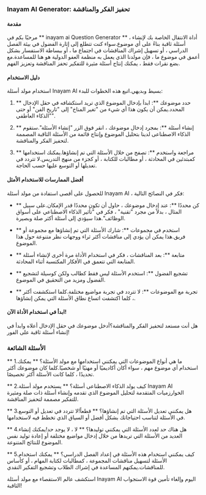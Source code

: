 ### Inayam AI Generator: تحفيز الفكر والمناقشة

#### مقدمة
مرحبًا بكم في ** inayam ai Question Generator ** ، أداة الانتقال الخاصة بك لإنشاء أسئلة ثاقبة بناءً على أي موضوع.سواء كنت تتطلع إلى إثارة الفضول في بيئة الفصل الدراسي ، أو تسهيل إشراك المناقشات في اجتماع ما ، أو ببساطة الاستفسار بشكل أعمق في موضوع ما ، فإن مولدنا الذي يعمل به منظمة العفو الدولية هو هنا للمساعدة.مع بضع نقرات فقط ، يمكنك إنتاج أسئلة مثيرة للتفكير تحفز المناقشة وتعزيز الفهم.

#### دليل الاستخدام
استخدام مولد أسئلة Inayam AI بسيط وبديهي.اتبع هذه الخطوات للبدء:

1. ** حدد موضوعك **: ابدأ بإدخال الموضوع الذي تريد استكشافه في حقل الإدخال المحدد.يمكن أن يكون هذا أي شيء من "تغير المناخ" إلى "تاريخ الفن" أو حتى "الذكاء العاطفي".

2. ** إنشاء أسئلة **: بمجرد إدخال موضوعك ، انقر فوق الزر "إنشاء الأسئلة".ستقوم الذكاء الاصطناعى لدينا بتحليل الموضوع وإنتاج قائمة من الأسئلة الثاقبة المصممة لتحفيز الفكر والمناقشة.

3. ** مراجعة واستخدم **: تصفح من خلال الأسئلة التي تم إنشاؤها.يمكنك استخدامها كمبتدئين في المحادثة ، أو مطالبات للكتابة ، أو كجزء من منهج التدريس.لا تتردد في تعديلها أو التوسع عليها حسب الحاجة.

#### أفضل الممارسات للاستخدام الأمثل
للحصول على أقصى استفادة من مولد أسئلة Inayam AI ، فكر في النصائح التالية:

- ** كن محددًا **: عند إدخال موضوعك ، حاول أن تكون محددًا قدر الإمكان.على سبيل المثال ، بدلاً من مجرد "تقنية" ، فكر في "تأثير الذكاء الاصطناعي على أسواق الوظائف".هذا سيؤدي إلى أسئلة أكثر صلة وبصيرة.

- ** استخدم في مجموعات **: شارك الأسئلة التي تم إنشاؤها مع مجموعة أو فريق.هذا يمكن أن يؤدي إلى مناقشات أكثر ثراء ووجهات نظر متنوعة حول هذا الموضوع.

- ** متابعة **: بعد المناقشات ، فكر في استخدام الأداة مرة أخرى لإنشاء أسئلة المتابعة التي تتعمق في الأفكار المكتسبة أثناء المحادثة.

- ** تشجيع الفضول **: استخدم الأسئلة ليس فقط كطالب ولكن كوسيلة لتشجيع الفضول ومزيد من التحقيق في الموضوع.

- ** تجربة مع الموضوعات **: لا تتردد في تجربة مواضيع مختلفة.كلما استكشفت أكثر ، كلما اكتشفت اتساع نطاق الأسئلة التي يمكن إنشاؤها.

#### ابدأ في استخدام الأداة الآن!
هل أنت مستعد لتحفيز الفكر والمناقشة؟أدخل موضوعك في حقل الإدخال أعلاه وابدأ في إنشاء أسئلة ثاقبة على الفور!

### الأسئلة الشائعة

** 1.ما هي أنواع الموضوعات التي يمكنني استخدامها مع مولد الأسئلة؟ **
يمكنك استخدام أي موضوع مهم ، سواء أكان أكاديميًا أو مهنيًا أو شخصيًا.كلما كان موضوعك أكثر تحديدًا ، كلما كانت الأسئلة أكثر تخصيصًا.

** 2.كيف يولد الذكاء الاصطناعى أسئلة؟ **
يستخدم مولد أسئلة Inayam AI الخوارزميات المتقدمة لتحليل الموضوع الذي تقدمه وإنشاء أسئلة ذات صلة ومثيرة للتفكير مصممة لتحفيز المناقشة.

** 3.هل يمكنني تعديل الأسئلة التي تم إنشاؤها؟ **
قطعاً!لا تتردد في تعديل أو التوسع في الأسئلة لتناسب احتياجاتك بشكل أفضل أو السياق الذي تخطط فيه لاستخدامها.

** 4.هل هناك حد لعدد الأسئلة التي يمكنني توليدها؟ **
لا ، لا يوجد حد!يمكنك إنشاء العديد من الأسئلة التي تريدها من خلال إدخال مواضيع مختلفة أو إعادة توليد نفس الموضوع للنتائج المتنوعة.

** 5.كيف يمكنني استخدام هذه الأسئلة في إعداد الفصل الدراسي؟ **
يمكنك استخدام الأسئلة لتسهيل مناقشات المجموعة ، كمطالبات لكتابة المهام ، أو كأساس للمناقشات.يمكنهم المساعدة في إشراك الطلاب وتشجيع التفكير النقدي.

استكشف عالم الاستقصاء مع مولد أسئلة Inayam AI اليوم وإلغاء تأمين قوة الاستجواب الثاقبة!